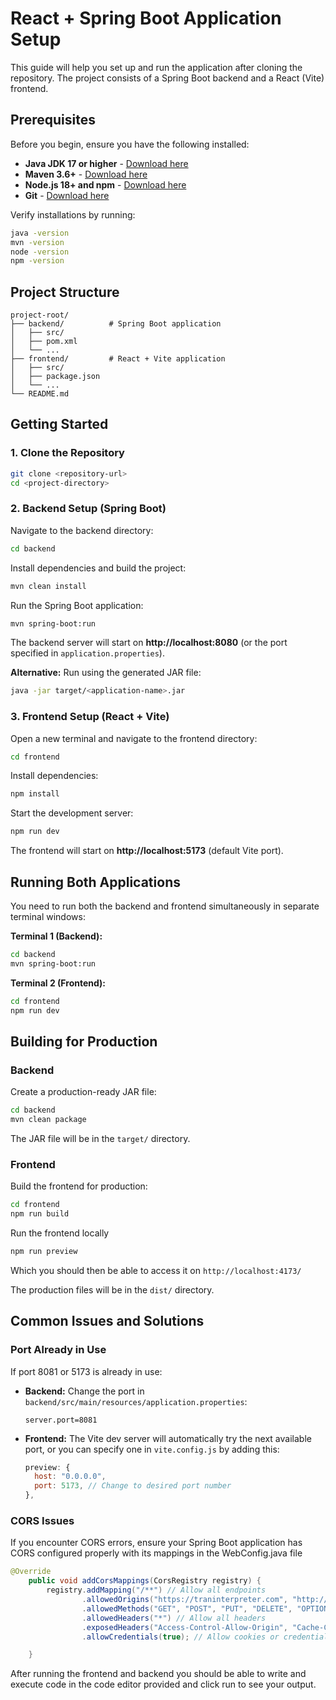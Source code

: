 # React + Spring Boot Application Setup

This guide will help you set up and run the application after cloning the repository. The project consists of a Spring Boot backend and a React (Vite) frontend.

## Prerequisites

Before you begin, ensure you have the following installed:

- **Java JDK 17 or higher** - [Download here](https://www.oracle.com/java/technologies/downloads/)
- **Maven 3.6+** - [Download here](https://maven.apache.org/download.cgi)
- **Node.js 18+ and npm** - [Download here](https://nodejs.org/)
- **Git** - [Download here](https://git-scm.com/)

Verify installations by running:
```bash
java -version
mvn -version
node -version
npm -version
```

## Project Structure

```
project-root/
├── backend/          # Spring Boot application
│   ├── src/
│   ├── pom.xml
│   └── ...
├── frontend/         # React + Vite application
│   ├── src/
│   ├── package.json
│   └── ...
└── README.md
```

## Getting Started

### 1. Clone the Repository

```bash
git clone <repository-url>
cd <project-directory>
```

### 2. Backend Setup (Spring Boot)

Navigate to the backend directory:

```bash
cd backend
```

Install dependencies and build the project:

```bash
mvn clean install
```

Run the Spring Boot application:

```bash
mvn spring-boot:run
```

The backend server will start on **http://localhost:8080** (or the port specified in `application.properties`).

**Alternative:** Run using the generated JAR file:
```bash
java -jar target/<application-name>.jar
```

### 3. Frontend Setup (React + Vite)

Open a new terminal and navigate to the frontend directory:

```bash
cd frontend
```

Install dependencies:

```bash
npm install
```

Start the development server:

```bash
npm run dev
```

The frontend will start on **http://localhost:5173** (default Vite port).

## Running Both Applications

You need to run both the backend and frontend simultaneously in separate terminal windows:

**Terminal 1 (Backend):**
```bash
cd backend
mvn spring-boot:run
```

**Terminal 2 (Frontend):**
```bash
cd frontend
npm run dev
```

## Building for Production

### Backend

Create a production-ready JAR file:

```bash
cd backend
mvn clean package
```

The JAR file will be in the `target/` directory.

### Frontend

Build the frontend for production:

```bash
cd frontend
npm run build
```
Run the frontend locally
```bash
npm run preview
```

Which you should then be able to access it on `http://localhost:4173/`

The production files will be in the `dist/` directory.

## Common Issues and Solutions

### Port Already in Use

If port 8081 or 5173 is already in use:

- **Backend:** Change the port in `backend/src/main/resources/application.properties`:
  ```properties
  server.port=8081
  ```

- **Frontend:** The Vite dev server will automatically try the next available port, or you can specify one in `vite.config.js` by adding this:
  ```javascript
  preview: {
    host: "0.0.0.0",
    port: 5173, // Change to desired port number
  },
  ```

### CORS Issues

If you encounter CORS errors, ensure your Spring Boot application has CORS configured properly with its mappings in the WebConfig.java file

```java
@Override
    public void addCorsMappings(CorsRegistry registry) {
        registry.addMapping("/**") // Allow all endpoints
                .allowedOrigins("https://traninterpreter.com", "http://localhost:5173") // Replace with your frontend's origin
                .allowedMethods("GET", "POST", "PUT", "DELETE", "OPTIONS") // HTTP methods allowed
                .allowedHeaders("*") // Allow all headers
                .exposedHeaders("Access-Control-Allow-Origin", "Cache-Control", "Content-Type") // Headers exposed to the client
                .allowCredentials(true); // Allow cookies or credentials

    }
```

After running the frontend and backend you should be able to write and execute code in the code editor provided and click run to see your output.
